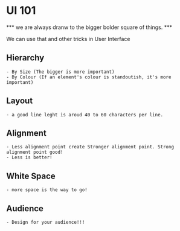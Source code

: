 # UI 101

*** we are always dranw to the bigger bolder square of things. ***

We can use that and other tricks in User Interface

## Hierarchy

    - By Size (The bigger is more important)
    - By Colour (If an element's colour is standoutish, it's more important)

## Layout

    - a good line leght is aroud 40 to 60 characters per line.

## Alignment

    - Less alignment point create Stronger alignment point. Strong alignment point good!
    - Less is better!

## White Space

    - more space is the way to go!

## Audience

    - Design for your audience!!!
    